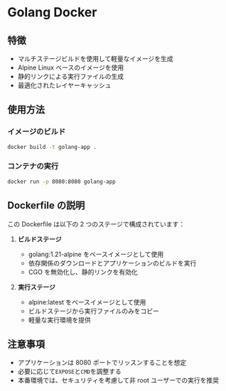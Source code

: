 # Golang Docker


## 特徴

- マルチステージビルドを使用して軽量なイメージを生成
- Alpine Linux ベースのイメージを使用
- 静的リンクによる実行ファイルの生成
- 最適化されたレイヤーキャッシュ

## 使用方法

### イメージのビルド

```bash
docker build -t golang-app .
```

### コンテナの実行

```bash
docker run -p 8080:8080 golang-app
```

## Dockerfile の説明

この Dockerfile は以下の 2 つのステージで構成されています：

1. **ビルドステージ**

   - golang:1.21-alpine をベースイメージとして使用
   - 依存関係のダウンロードとアプリケーションのビルドを実行
   - CGO を無効化し、静的リンクを有効化

2. **実行ステージ**
   - alpine:latest をベースイメージとして使用
   - ビルドステージから実行ファイルのみをコピー
   - 軽量な実行環境を提供

## 注意事項

- アプリケーションは 8080 ポートでリッスンすることを想定
- 必要に応じて`EXPOSE`と`CMD`を調整する
- 本番環境では、セキュリティを考慮して非 root ユーザーでの実行を推奨
